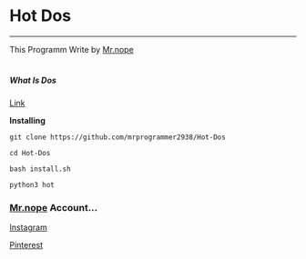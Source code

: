 # Hot Dos
<hr>

This Programm Write by [Mr.nope](https://github.com/mrprogrammer2938)
<br><br>

##### What Is Dos

[Link](https://en.wikipedia.org/wiki/Denial-of-service_attack)
<br>

**Installing**
```
git clone https://github.com/mrprogrammer2938/Hot-Dos

cd Hot-Dos

bash install.sh

python3 hot
```


### [Mr.nope](https://github.com/mrprogrammer2938) Account...

[Instagram](https://instagram.com/mr.programmer2938)

[Pinterest](https://www.pinterest.com/mrprogrammer2938)
<br>
